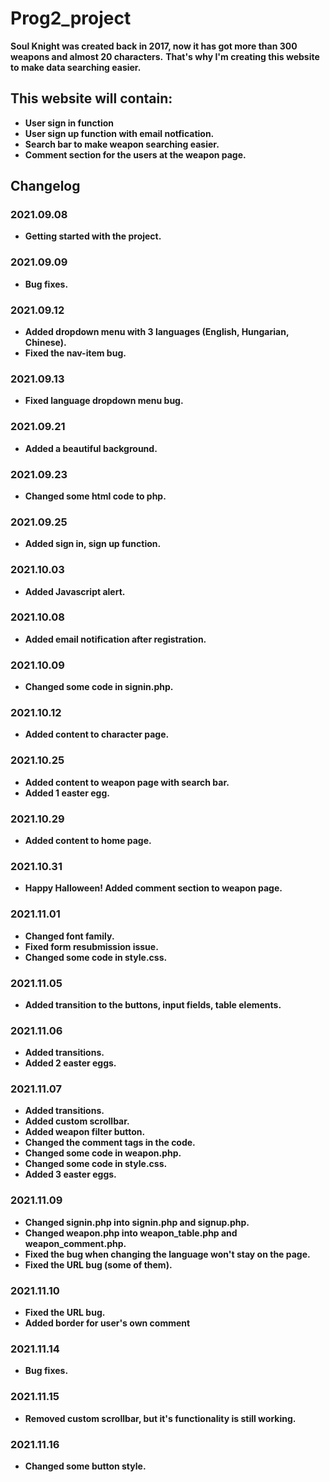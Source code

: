 # Prog2_project

**Soul Knight was created back in 2017, now it has got more than 300 weapons and almost 20 characters.**
**That's why I'm creating this website to make data searching easier.**

## This website will contain:
* **User sign in function**
* **User sign up function with email notfication.**
* **Search bar to make weapon searching easier.**
* **Comment section for the users at the weapon page.**

## Changelog

### 2021.09.08
* **Getting started with the project.**

### 2021.09.09
* **Bug fixes.**

### 2021.09.12
* **Added dropdown menu with 3 languages (English, Hungarian, Chinese).**
* **Fixed the nav-item bug.**

### 2021.09.13
* **Fixed language dropdown menu bug.**

### 2021.09.21
* **Added a beautiful background.**

### 2021.09.23
* **Changed some html code to php.**

### 2021.09.25
* **Added sign in, sign up function.**

### 2021.10.03
* **Added Javascript alert.**

### 2021.10.08
* **Added email notification after registration.**

### 2021.10.09
* **Changed some code in signin.php.**

### 2021.10.12
* **Added content to character page.**

### 2021.10.25
* **Added content to weapon page with search bar.**
* **Added 1 easter egg.**

### 2021.10.29
* **Added content to home page.**

### 2021.10.31
* **Happy Halloween! Added comment section to weapon page.**

### 2021.11.01
* **Changed font family.**
* **Fixed form resubmission issue.**
* **Changed some code in style.css.**

### 2021.11.05
* **Added transition to the buttons, input fields, table elements.**

### 2021.11.06
* **Added transitions.**
* **Added 2 easter eggs.**

### 2021.11.07
* **Added transitions.**
* **Added custom scrollbar.**
* **Added weapon filter button.**
* **Changed the comment tags in the code.**
* **Changed some code in weapon.php.**
* **Changed some code in style.css.**
* **Added 3 easter eggs.**

### 2021.11.09
* **Changed signin.php into signin.php and signup.php.**
* **Changed weapon.php into weapon_table.php and weapon_comment.php.**
* **Fixed the bug when changing the language won't stay on the page.**
* **Fixed the URL bug (some of them).**

### 2021.11.10
* **Fixed the URL bug.**
* **Added border for user's own comment**

### 2021.11.14
* **Bug fixes.**

### 2021.11.15
* **Removed custom scrollbar, but it's functionality is still working.**

### 2021.11.16
* **Changed some button style.**